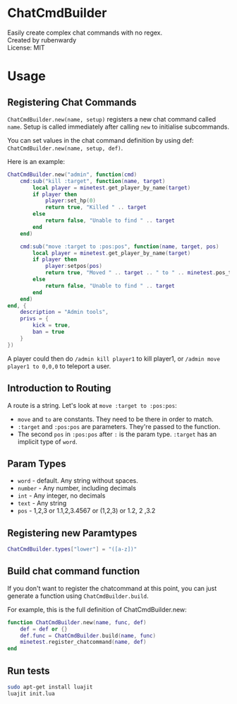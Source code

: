 # ChatCmdBuilder

Easily create complex chat commands with no regex.  
Created by rubenwardy  
License: MIT

# Usage

## Registering Chat Commands

`ChatCmdBuilder.new(name, setup)` registers a new chat command called `name`.
Setup is called immediately after calling `new` to initialise subcommands.

You can set values in the chat command definition by using def:
`ChatCmdBuilder.new(name, setup, def)`.

Here is an example:

```Lua
ChatCmdBuilder.new("admin", function(cmd)
	cmd:sub("kill :target", function(name, target)
		local player = minetest.get_player_by_name(target)
		if player then
			player:set_hp(0)
			return true, "Killed " .. target
		else
			return false, "Unable to find " .. target
		end
	end)

	cmd:sub("move :target to :pos:pos", function(name, target, pos)
		local player = minetest.get_player_by_name(target)
		if player then
			player:setpos(pos)
			return true, "Moved " .. target .. " to " .. minetest.pos_to_string(pos)
		else
			return false, "Unable to find " .. target
		end
	end)
end, {
	description = "Admin tools",
	privs = {
		kick = true,
		ban = true
	}
})
```

A player could then do `/admin kill player1` to kill player1,
or `/admin move player1 to 0,0,0` to teleport a user.

## Introduction to Routing

A route is a string. Let's look at `move :target to :pos:pos`:

* `move` and `to` are constants. They need to be there in order to match.
* `:target` and `:pos:pos` are parameters. They're passed to the function.
* The second `pos` in `:pos:pos` after `:` is the param type. `:target` has an implicit
  type of `word`.

## Param Types

* `word` - default. Any string without spaces.
* `number` - Any number, including decimals
* `int` - Any integer, no decimals
* `text` - Any string
* `pos` - 1,2,3 or 1.1,2,3.4567 or (1,2,3) or 1.2, 2 ,3.2

## Registering new Paramtypes

```lua
ChatCmdBuilder.types["lower"] = "([a-z])"
```

## Build chat command function

If you don't want to register the chatcommand at this point, you can just generate
a function using `ChatCmdBuilder.build`.

For example, this is the full definition of ChatCmdBuilder.new:

```Lua
function ChatCmdBuilder.new(name, func, def)
	def = def or {}
	def.func = ChatCmdBuilder.build(name, func)
	minetest.register_chatcommand(name, def)
end
```

## Run tests

```Bash
sudo apt-get install luajit
luajit init.lua
```
